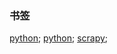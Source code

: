 ### 书签


[python](https://www.liaoxuefeng.com/wiki/0014316089557264a6b348958f449949df42a6d3a2e542c000);
[python](http://www.code123.cc/1049.html);
[scrapy](https://doc.scrapy.org/en/latest/);